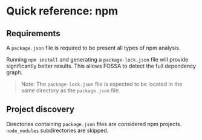 # Quick reference: npm

## Requirements

A `package.json` file is required to be present all types of npm analysis.

Running `npm install` and generating a `package-lock.json` file will provide significantly better results. This allows FOSSA to detect the full dependency graph.

> Note: The `package-lock.json` file is expected to be located in the same directory as the `package.json` file.

## Project discovery

Directories containing `package.json` files are considered npm projects. `node_modules` subdirectories are skipped.
